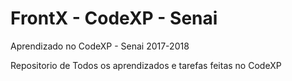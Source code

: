 # FrontX - CodeXP - Senai
Aprendizado no CodeXP - Senai 2017-2018


Repositorio de Todos os aprendizados e tarefas feitas no CodeXP
